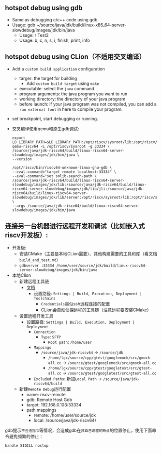 ## hotspot debug using gdb
- Same as debugging c/c++ code using gdb.
- Usage: gdb ~/source/java/jdk/build/linux-x86_64-server-slowdebug/images/jdk/bin/java
	- Usage: r Test2
	- Usage: b, c, n, s, i, finish, print, info

## hotspot debug using CLion（不适用交叉编译）
- Add a `custom build application` configuration
	- targer: the target for building
		- Add `custom build target` using `make`
	- executable: select the `java` command
	- program arguments: the java program you want to run
	- working directory: the directory of your java program
	- before launch: if your java program was not compiled, you can add a `run external tool` in here to compile your program.
- set breakpoint, start debugging or running.


- 交叉编译使用qemu和原生gdb调试:
  ```
  export LD_LIBRARY_PATH=$LD_LIBRARY_PATH:/opt/riscv/sysroot/lib:/opt/riscv/sysroot/usr/lib
  qemu-riscv64 -L /opt/riscv/sysroot -g 33334 \
  /source/java/jdk-riscv64/build/linux-riscv64-server-slowdebug/images/jdk/bin/java \
  --version

  /opt/riscv/bin/riscv64-unknown-linux-gnu-gdb \
  --eval-command="target remote localhost:33334" \
  --eval-command="set solib-search-path \
  /source/java/jdk-riscv64/build/linux-riscv64-server-slowdebug/images/jdk/lib:/source/java/jdk-riscv64/build/linux-riscv64-server-slowdebug/images/jdk/lib/jli:/source/java/jdk-riscv64/build/linux-riscv64-server-slowdebug/images/jdk/lib/server:/opt/riscv/sysroot/lib:/opt/riscv/sysroot/usr/lib" \
  --args /source/java/jdk-riscv64/build/linux-riscv64-server-slowdebug/images/jdk/bin/java
  ```

## 连接另一台机器进行远程**开发**和调试（比如嵌入式riscv开发板）: 
- 开发板:
  - 安装CMake（主要是本地CLion需要）、其他构建需要的工具和库（看文档`build_and_test.md`）
  - `gdbserver :33334 /home/user/source/jdk/build/linux-riscv64-server-slowdebug/images/jdk/bin/java`
- 本地Clion
  - 新建远程工具链
    - [文档](https://www.jetbrains.com/help/clion/remote-projects-support.html)
	  - 设置路径: `Settings | Build, Execution, Deployment | Toolchains`
	    - `Credentials`类似ssh远程连接的配置
	    - CLion会自动侦探远程的工具链（注意远程要安装CMake）
  - 设置远程开发工具
    - 设置路径: `Settings | Build, Execution, Deployment | Deployment`
	  - `Connection`
	    - `Type`: `SFTP`
		  - `Root path`: `/home/user`
	  - `Mappings`
	    - `/source/java/jdk-riscv64` -> `/source/jdk`
		  - `/home/lgx/source/cpp/gtest/googlemock/src/gmock-all.cc` -> `/source/gtest/googlemock/src/gmock-all.cc`
		  - `/home/lgx/source/cpp/gtest/googletest/src/gtest-all.cc` -> `/source/gtest/googletest/src/gtest-all.cc`
	  - `Excluded Paths`: 新加`Local Path` -> `/source/java/jdk-riscv64/build`
  - 新建`Remote Debug`运行配置
    - name: riscv-remote
    - gdb: Remote Host Gdb
    - target: 192.168.0.103:33334
    - path mappings
      - remote: /home/user/source/jdk
      - local: /source/java/jdk-riscv64/

gdb提示`不合法指令`等情况，会造成gdb在`非自己设置的断点`的位置停止，使用下面命令避免频繁的停止：
```
handle SIGILL nostop
```
